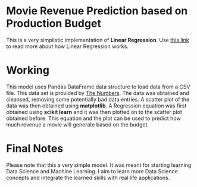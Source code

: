 # Movie Revenue Prediction based on Production Budget

This is a very simplistic implementation of <b>Linear Regression</b>. Use <a href="https://machinelearningmastery.com/linear-regression-for-machine-learning/">this link</a> to read more about how Linear Regression works.

# Working
This model uses Pandas DataFrame data structure to load data from a CSV file. This data set is provided by <a href="https://www.the-numbers.com/movie/budgets">The Numbers</a>. The data was obtained and cleansed, removing some potentially bad data entries. A scatter plot of the data was then obtained using <b>matplotlib</b>. A Regression equation was first obtained using <b>scikit learn</b> and it was then plotted on to the scatter plot obtained before. This equation and the plot can be used to predict how much revenue a movie will generate based on the budget.

# Final Notes
Please note that this a very simple model. It was meant for starting learning Data Science and Machine Learning. I aim to learn more Data Science concepts and integrate the learned skills with real life applications.
